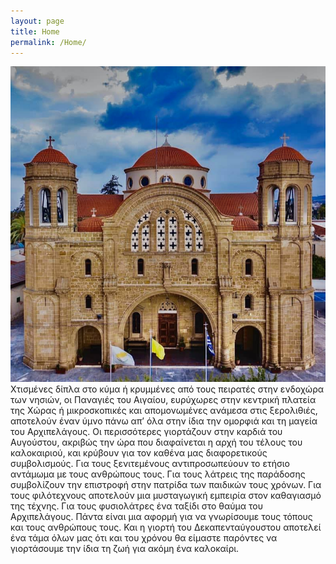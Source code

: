 ```yaml
---
layout: page
title: Home
permalink: /Home/
---
```


![Home1](/assets/img/home1.png)
Χτισμένες δίπλα στο κύμα ή κρυμμένες από τους πειρατές στην ενδοχώρα των νησιών, οι Παναγιές του Αιγαίου, ευρύχωρες στην κεντρική πλατεία της Χώρας ή μικροσκοπικές και απομονωμένες ανάμεσα στις ξερολιθιές, αποτελούν έναν ύμνο πάνω απ’ όλα στην ίδια την ομορφιά και τη μαγεία του Αρχιπελάγους.
Οι περισσότερες γιορτάζουν στην καρδιά του Αυγούστου, ακριβώς την ώρα που διαφαίνεται η αρχή του τέλους του καλοκαιριού, και κρύβουν για τον καθένα μας διαφορετικούς συμβολισμούς.
Για τους ξενιτεμένους αντιπροσωπεύουν το ετήσιο αντάμωμα με τους ανθρώπους τους.
Για τους λάτρεις της παράδοσης συμβολίζουν την επιστροφή στην πατρίδα των παιδικών τους χρόνων.
Για τους φιλότεχνους αποτελούν μια μυσταγωγική εμπειρία στον καθαγιασμό της τέχνης. Για τους φυσιολάτρες ένα ταξίδι στο θαύμα του Αρχιπελάγους.
Πάντα είναι μια αφορμή για να γνωρίσουμε τους τόπους και τους ανθρώπους τους.
Και η γιορτή του Δεκαπενταύγουστου αποτελεί ένα τάμα όλων μας ότι και του χρόνου θα είμαστε παρόντες να γιορτάσουμε την ίδια τη ζωή για ακόμη ένα καλοκαίρι.

